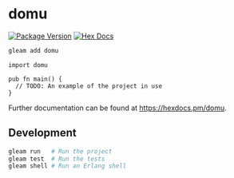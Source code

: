 # domu

[![Package Version](https://img.shields.io/hexpm/v/domu)](https://hex.pm/packages/domu)
[![Hex Docs](https://img.shields.io/badge/hex-docs-ffaff3)](https://hexdocs.pm/domu/)

```sh
gleam add domu
```
```gleam
import domu

pub fn main() {
  // TODO: An example of the project in use
}
```

Further documentation can be found at <https://hexdocs.pm/domu>.

## Development

```sh
gleam run   # Run the project
gleam test  # Run the tests
gleam shell # Run an Erlang shell
```
